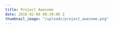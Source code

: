 ```yaml
---
title: Project Awesome
date: 2018-02-08 06:39:00 Z
thumbnail_image: "/uploads/project_awesome.png"
---
```


